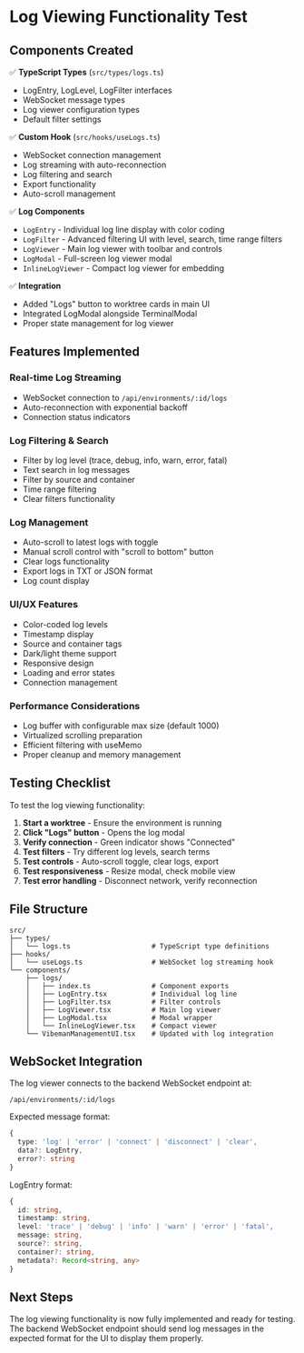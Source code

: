 # Log Viewing Functionality Test

## Components Created

✅ **TypeScript Types** (`src/types/logs.ts`)
- LogEntry, LogLevel, LogFilter interfaces
- WebSocket message types
- Log viewer configuration types
- Default filter settings

✅ **Custom Hook** (`src/hooks/useLogs.ts`)
- WebSocket connection management
- Log streaming with auto-reconnection
- Log filtering and search
- Export functionality
- Auto-scroll management

✅ **Log Components**
- `LogEntry` - Individual log line display with color coding
- `LogFilter` - Advanced filtering UI with level, search, time range filters
- `LogViewer` - Main log viewer with toolbar and controls
- `LogModal` - Full-screen log viewer modal
- `InlineLogViewer` - Compact log viewer for embedding

✅ **Integration**
- Added "Logs" button to worktree cards in main UI
- Integrated LogModal alongside TerminalModal
- Proper state management for log viewer

## Features Implemented

### Real-time Log Streaming
- WebSocket connection to `/api/environments/:id/logs`
- Auto-reconnection with exponential backoff
- Connection status indicators

### Log Filtering & Search
- Filter by log level (trace, debug, info, warn, error, fatal)
- Text search in log messages
- Filter by source and container
- Time range filtering
- Clear filters functionality

### Log Management
- Auto-scroll to latest logs with toggle
- Manual scroll control with "scroll to bottom" button
- Clear logs functionality
- Export logs in TXT or JSON format
- Log count display

### UI/UX Features
- Color-coded log levels
- Timestamp display
- Source and container tags
- Dark/light theme support
- Responsive design
- Loading and error states
- Connection management

### Performance Considerations
- Log buffer with configurable max size (default 1000)
- Virtualized scrolling preparation
- Efficient filtering with useMemo
- Proper cleanup and memory management

## Testing Checklist

To test the log viewing functionality:

1. **Start a worktree** - Ensure the environment is running
2. **Click "Logs" button** - Opens the log modal
3. **Verify connection** - Green indicator shows "Connected"
4. **Test filters** - Try different log levels, search terms
5. **Test controls** - Auto-scroll toggle, clear logs, export
6. **Test responsiveness** - Resize modal, check mobile view
7. **Test error handling** - Disconnect network, verify reconnection

## File Structure

```
src/
├── types/
│   └── logs.ts                    # TypeScript type definitions
├── hooks/
│   └── useLogs.ts                 # WebSocket log streaming hook
└── components/
    ├── logs/
    │   ├── index.ts               # Component exports
    │   ├── LogEntry.tsx           # Individual log line
    │   ├── LogFilter.tsx          # Filter controls
    │   ├── LogViewer.tsx          # Main log viewer
    │   ├── LogModal.tsx           # Modal wrapper
    │   └── InlineLogViewer.tsx    # Compact viewer
    └── VibemanManagementUI.tsx    # Updated with log integration
```

## WebSocket Integration

The log viewer connects to the backend WebSocket endpoint at:
```
/api/environments/:id/logs
```

Expected message format:
```typescript
{
  type: 'log' | 'error' | 'connect' | 'disconnect' | 'clear',
  data?: LogEntry,
  error?: string
}
```

LogEntry format:
```typescript
{
  id: string,
  timestamp: string,
  level: 'trace' | 'debug' | 'info' | 'warn' | 'error' | 'fatal',
  message: string,
  source?: string,
  container?: string,
  metadata?: Record<string, any>
}
```

## Next Steps

The log viewing functionality is now fully implemented and ready for testing. The backend WebSocket endpoint should send log messages in the expected format for the UI to display them properly.
